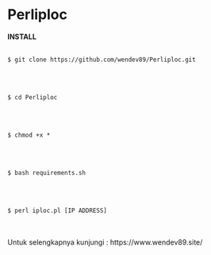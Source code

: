 # Perliploc

<b>INSTALL</b>
<br />
<br />
<pre class="chroma"><code class="language-console-bash" data-lang="console-bash">$ git clone https://github.com/wendev89/Perliploc.git</code></pre>
<br />
<br />
<pre class="chroma"><code class="language-console-bash" data-lang="console-bash">$ cd Perliploc</code></pre>
<br />
<br />
<pre class="chroma"><code class="language-console-bash" data-lang="console-bash">$ chmod +x *</code></pre>
<br />
<br />
<pre class="chroma"><code class="language-console-bash" data-lang="console-bash">$ bash requirements.sh</code></pre>
<br />
<br />
<pre class="chroma"><code class="language-console-bash" data-lang="console-bash">$ perl iploc.pl [IP ADDRESS] </code></pre>
<br />
<br />
Untuk selengkapnya kunjungi : https://www.wendev89.site/
